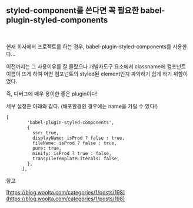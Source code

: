 ## styled-component를 쓴다면 꼭 필요한 babel-plugin-styled-components
<br>

현재 회사에서 프로젝트를 하는 경우, babel-plugin-styled-components를 사용한다... 

이전까지는 그 사용이유를 잘 몰랐으나 개발자도구 요소에서 classname에 컴포넌트 이름이 뜨게 하여 어떤 컴포넌트의 styled된 element인지 파악하기 쉽게 하기 위함이었다.

즉, 디버그에 매우 용이한 좋은 plugin이다!

세부 설정은 아래와 같다. (배포환경인 경우에는 name을 가릴 수 있다!)

```tsx
[
        'babel-plugin-styled-components',
        {
          ssr: true,
          displayName: isProd ? false : true,
          fileName: isProd ? false : true,
          pure: true,
          minify: isProd ? true : false,
          transpileTemplateLiterals: false,
        },
      ],
```

참고

[https://blog.woolta.com/categories/1/posts/198](https://blog.woolta.com/categories/1/posts/198)